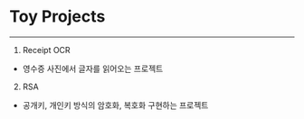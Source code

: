 # Toy Projects

---

1. Receipt OCR
- 영수증 사진에서 글자를 읽어오는 프로젝트


2. RSA
- 공개키, 개인키 방식의 암호화, 복호화 구현하는 프로젝트
